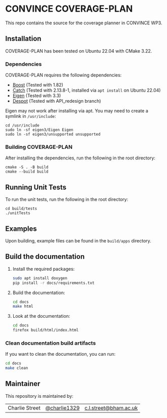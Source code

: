 # CONVINCE COVERAGE-PLAN
This repo contains the source for the coverage planner in CONVINCE WP3.

## Installation

COVERAGE-PLAN has been tested on Ubuntu 22.04 with CMake 3.22.

### Dependencies

COVERAGE-PLAN requires the following dependencies:

* [Boost](https://linux.how2shout.com/how-to-install-boost-c-on-ubuntu-20-04-or-22-04/) (Tested with 1.82)
* [Catch](https://github.com/catchorg/Catch2) (Tested with 2.13.8-1, installed via `apt install` on Ubuntu 22.04)
* [Eigen](https://eigen.tuxfamily.org/index.php?title=Main_Page)  (Tested with 3.3)
* [Despot](https://github.com/AdaCompNUS/despot) (Tested with API_redesign branch)

Eigen may not work after installing via apt. You may need to create a symlink in `/usr/include`:

```
cd /usr/include
sudo ln -sf eigen3/Eigen Eigen
sudo ln -sf eigen3/unsupported unsupported
```

### Building COVERAGE-PLAN

After installing the dependencies, run the following in the root directory:

```
cmake -S . -B build
cmake --build build
```

## Running Unit Tests
To run the unit tests, run the following in the root directory:
```
cd build/tests
./unitTests
```

## Examples

Upon building, example files can be found in the `build/apps` directory.


## Build the documentation

1. Install the required packages:

    ```bash
    sudo apt install doxygen
    pip install -r docs/requirements.txt
    ```

3. Build the documentation:

    ```bash
    cd docs
    make html
    ```

4. Look at the documentation:

    ```bash
    cd docs
    firefox build/html/index.html
    ```

### Clean documentation build artifacts

If you want to clean the documentation, you can run:

```bash
cd docs
make clean
```

## Maintainer

This repository is maintained by:

| | | |
|:---:|:---:|:---:|
| Charlie Street | [@charlie1329](https://github.com/charlie1329) |[c.l.street@bham.ac.uk](mailto:c.l.street@bham.ac.uk?subject=[GitHub]%20Coverage%20Plan)|
